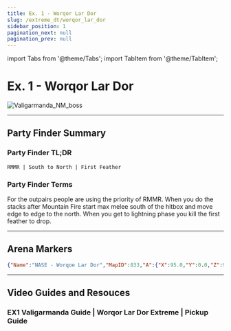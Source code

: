 ```yaml
---
title: Ex. 1 - Worqor Lar Dor
slug: /extreme_dt/worqor_lar_dor
sidebar_position: 1
pagination_next: null
pagination_prev: null
---
```


import Tabs from '@theme/Tabs';
import TabItem from '@theme/TabItem';

# Ex. 1 - Worqor Lar Dor
![Valigarmanda_NM_boss](/extreme/Valigarmanda_NM_boss.jpg)

***

## Party Finder Summary

### Party Finder TL;DR

```
RMMR | South to North | First Feather
```

### Party Finder Terms

<Tabs>
  <TabItem value="RMMR" label="RMMR" default>
    For the outpairs people are using the priority of RMMR.
  </TabItem>
    <TabItem value="South to North" label="South to North" default>
    When you do the stacks after Mountain Fire start max melee south of the hitbox and move edge to edge to the north.
  </TabItem>
    <TabItem value="First Feather" label="First Feather" default>
    When you get to lightning phase you kill the first feather to drop.
  </TabItem>
</Tabs>

***

## Arena Markers

```json
{"Name":"NASE - Worqoe Lar Dor","MapID":833,"A":{"X":95.0,"Y":0.0,"Z":95.0,"ID":0,"Active":true},"B":{"X":105.0,"Y":0.0,"Z":95.0,"ID":1,"Active":true},"C":{"X":95.0,"Y":0.0,"Z":105.0,"ID":2,"Active":true},"D":{"X":105.0,"Y":0.0,"Z":105.0,"ID":3,"Active":true},"One":{"X":89.0,"Y":0.0,"Z":86.0,"ID":4,"Active":true},"Two":{"X":111.0,"Y":0.0,"Z":86.0,"ID":5,"Active":true},"Three":{"X":81.0,"Y":0.0,"Z":94.0,"ID":6,"Active":true},"Four":{"X":119.0,"Y":0.0,"Z":94.0,"ID":7,"Active":true}} 
```


***

## Video Guides and Resouces

### EX1 Valigarmanda Guide | Worqor Lar Dor Extreme | Pickup Guide

<YouTube youTubeId="58214kCHdMI" />
